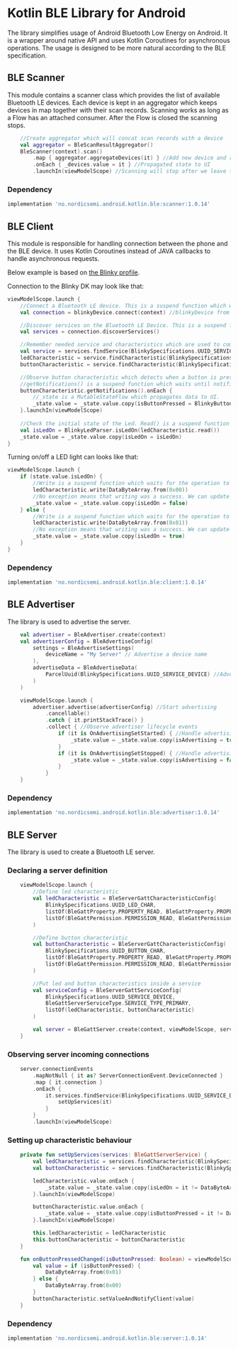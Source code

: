 # Kotlin BLE Library for Android

The library simplifies usage of Android Bluetooth Low Energy on Android. It is a wrapper around
native API and uses Kotlin Coroutines for asynchronous operations. The usage is designed to be more
natural according to the BLE specification.

## BLE Scanner

This module contains a scanner class which provides the list of available Bluetooth LE devices. Each 
device is kept in an aggregator which keeps devices in map together with their scan records. Scanning
works as long as a Flow has an attached consumer. After the Flow is closed the scanning stops.

```kotlin
    //Create aggregator which will concat scan records with a device
    val aggregator = BleScanResultAggregator()
    BleScanner(context).scan()
        .map { aggregator.aggregateDevices(it) } //Add new device and return an aggregated list
        .onEach { _devices.value = it } //Propagated state to UI
        .launchIn(viewModelScope) //Scanning will stop after we leave the screen
```

### Dependency
```Groovy
implementation 'no.nordicsemi.android.kotlin.ble:scanner:1.0.14'
```

## BLE Client
This module is responsible for handling connection between the phone and the BLE device. It uses
Kotlin Coroutines instead of JAVA callbacks to handle asynchronous requests.

Below example is based on [the Blinky profile](https://github.com/NordicSemiconductor/Android-nRF-Blinky).

Connection to the Blinky DK may look like that:
```kotlin
viewModelScope.launch {
    //Connect a Bluetooth LE device. This is a suspend function which waits until device is in conncted state.
    val connection = blinkyDevice.connect(context) //blinkyDevice from scanner

    //Discover services on the Bluetooth LE Device. This is a suspend function which waits until device discovery is finished.
    val services = connection.discoverServices()

    //Remember needed service and characteristics which are used to communicate with the DK.
    val service = services.findService(BlinkySpecifications.UUID_SERVICE_DEVICE)!!
    ledCharacteristic = service.findCharacteristic(BlinkySpecifications.UUID_LED_CHAR)!!
    buttonCharacteristic = service.findCharacteristic(BlinkySpecifications.UUID_BUTTON_CHAR)!!

    //Observe button characteristic which detects when a button is pressed
    //getNotifications() is a suspend function which waits until notification is enabled.
    buttonCharacteristic.getNotifications().onEach {
        //_state is a MutableStateFlow which propagates data to UI.
        _state.value = _state.value.copy(isButtonPressed = BlinkyButtonParser.isButtonPressed(it))
    }.launchIn(viewModelScope)
    
    //Check the initial state of the Led. Read() is a suspend function which waits until the value is read from the DK.
    val isLedOn = BlinkyLedParser.isLedOn(ledCharacteristic.read())
    _state.value = _state.value.copy(isLedOn = isLedOn)
}
```

Turning on/off a LED light can looks like that:
```kotlin
viewModelScope.launch {
    if (state.value.isLedOn) {
        //Write is a suspend function which waits for the operation to finish.
        ledCharacteristic.write(DataByteArray.from(0x00))
        //No exception means that writing was a success. We can update the UI.
        _state.value = _state.value.copy(isLedOn = false)
    } else {
        //Write is a suspend function which waits for the operation to finish.
        ledCharacteristic.write(DataByteArray.from(0x01))
        //No exception means that writing was a success. We can update the UI.
        _state.value = _state.value.copy(isLedOn = true)
    }
}
```

### Dependency
```Groovy
implementation 'no.nordicsemi.android.kotlin.ble:client:1.0.14'
```

## BLE Advertiser
The library is used to advertise the server.

```kotlin
    val advertiser = BleAdvertiser.create(context)
    val advertiserConfig = BleAdvertiseConfig(
        settings = BleAdvertiseSettings(
            deviceName = "My Server" // Advertise a device name
        ),
        advertiseData = BleAdvertiseData(
            ParcelUuid(BlinkySpecifications.UUID_SERVICE_DEVICE) //Advertise main service uuid.
        )
    )

    viewModelScope.launch {
        advertiser.advertise(advertiserConfig) //Start advertising
            .cancellable()
            .catch { it.printStackTrace() }
            .collect { //Observe advertiser lifecycle events
                if (it is OnAdvertisingSetStarted) { //Handle advertising start event
                    _state.value = _state.value.copy(isAdvertising = true)
                }
                if (it is OnAdvertisingSetStopped) { //Handle advertising stop event
                    _state.value = _state.value.copy(isAdvertising = false)
                }
            }
    }
```

### Dependency
```Groovy
implementation 'no.nordicsemi.android.kotlin.ble:advertiser:1.0.14'
```

## BLE Server
The library is used to create a Bluetooth LE server. 

### Declaring a server definition
```kotlin
    viewModelScope.launch {
        //Define led characteristic
        val ledCharacteristic = BleServerGattCharacteristicConfig(
            BlinkySpecifications.UUID_LED_CHAR,
            listOf(BleGattProperty.PROPERTY_READ, BleGattProperty.PROPERTY_WRITE),
            listOf(BleGattPermission.PERMISSION_READ, BleGattPermission.PERMISSION_WRITE)
        )

        //Define button characteristic
        val buttonCharacteristic = BleServerGattCharacteristicConfig(
            BlinkySpecifications.UUID_BUTTON_CHAR,
            listOf(BleGattProperty.PROPERTY_READ, BleGattProperty.PROPERTY_NOTIFY),
            listOf(BleGattPermission.PERMISSION_READ, BleGattPermission.PERMISSION_WRITE)
        )

        //Put led and button characteristics inside a service
        val serviceConfig = BleServerGattServiceConfig(
            BlinkySpecifications.UUID_SERVICE_DEVICE,
            BleGattServerServiceType.SERVICE_TYPE_PRIMARY,
            listOf(ledCharacteristic, buttonCharacteristic)
        )

        val server = BleGattServer.create(context, viewModelScope, serviceConfig)
    }
```

### Observing server incoming connections
```kotlin
    server.connectionEvents
        .mapNotNull { it as? ServerConnectionEvent.DeviceConnected }
        .map { it.connection }
        .onEach {
            it.services.findService(BlinkySpecifications.UUID_SERVICE_DEVICE)?.let {
                setUpServices(it)
            }
        }
        .launchIn(viewModelScope)
```

### Setting up characteristic behaviour
```kotlin
    private fun setUpServices(services: BleGattServerService) {
        val ledCharacteristic = services.findCharacteristic(BlinkySpecifications.UUID_LED_CHAR)!!
        val buttonCharacteristic = services.findCharacteristic(BlinkySpecifications.UUID_BUTTON_CHAR)!!

        ledCharacteristic.value.onEach {
            _state.value = _state.value.copy(isLedOn = it != DataByteArray.from(0x00))
        }.launchIn(viewModelScope)

        buttonCharacteristic.value.onEach {
            _state.value = _state.value.copy(isButtonPressed = it != DataByteArray.from(0x00))
        }.launchIn(viewModelScope)

        this.ledCharacteristic = ledCharacteristic
        this.buttonCharacteristic = buttonCharacteristic
    }

    fun onButtonPressedChanged(isButtonPressed: Boolean) = viewModelScope.launch {
        val value = if (isButtonPressed) {
            DataByteArray.from(0x01)
        } else {
            DataByteArray.from(0x00)
        }
        buttonCharacteristic.setValueAndNotifyClient(value)
    }
```

### Dependency
```Groovy
implementation 'no.nordicsemi.android.kotlin.ble:server:1.0.14'
```
